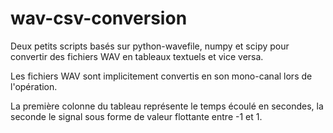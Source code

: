 # wav-csv-conversion
Deux petits scripts basés sur python-wavefile, numpy et scipy pour convertir des fichiers WAV en tableaux textuels et vice versa.

Les fichiers WAV sont implicitement convertis en son mono-canal lors de l'opération.

La première colonne du tableau représente le temps écoulé en secondes, la seconde le signal sous forme de valeur flottante entre -1 et 1.
